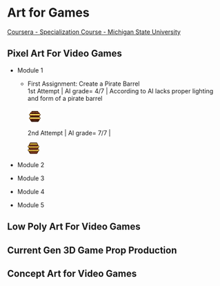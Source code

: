 # Art for Games 
[Coursera - Specialization Course - Michigan State University](https://www.coursera.org/specializations/art-for-games)
## Pixel Art For Video Games
* Module 1

    * First Assignment: Create a Pirate Barrel    
        1st Attempt | AI grade= 4/7 | According to AI lacks proper lighting and form of a pirate barrel
        
        ![](.\barrel.png)
        
        2nd Attempt | AI grade= 7/7 |
        
        ![](.\barrel2.png)

* Module 2

* Module 3

* Module 4

* Module 5
## Low Poly Art For Video Games
## Current Gen 3D Game Prop Production
## Concept Art for Video Games
